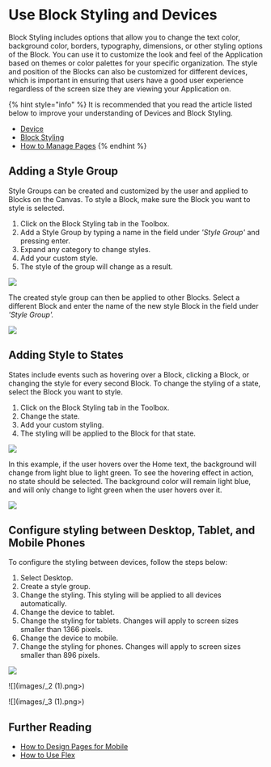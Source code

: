 # Use Block Styling and Devices

Block Styling includes options that allow you to change the text color, background color, borders, typography, dimensions, or other styling options of the Block. You can use it to customize the look and feel of the Application based on themes or color palettes for your specific organization. The style and position of the Blocks can also be customized for different devices, which is important in ensuring that users have a good user experience regardless of the screen size they are viewing your Application on.

{% hint style="info" %}
It is recommended that you read the article listed below to improve your understanding of Devices and Block Styling.

* [Device](../../concepts/application/devices.md)
* [Block Styling](../../concepts/application/block-styling.md)
* [How to Manage Pages](manage-pages.md)
{% endhint %}

## Adding a Style Group

Style Groups can be created and customized by the user and applied to Blocks on the Canvas. To style a Block, make sure the Block you want to style is selected.

1. Click on the Block Styling tab in the Toolbox.
2. Add a Style Group by typing a name in the field under _'Style Group'_ and pressing enter.
3. Expand any category to change styles.
4. Add your custom style.
5. The style of the group will change as a result.

![](images/_5.png>)

The created style group can then be applied to other Blocks. Select a different Block and enter the name of the new style Block in the field under _'Style Group'._

![](images/_6.png>)

## Adding Style to States

States include events such as hovering over a Block, clicking a Block, or changing the style for every second Block. To change the styling of a state, select the Block you want to style.

1. Click on the Block Styling tab in the Toolbox.
2. Change the state.
3. Add your custom styling.
4. The styling will be applied to the Block for that state.

![](images/_7.png>)

In this example, if the user hovers over the Home text, the background will change from light blue to light green. To see the hovering effect in action, no state should be selected. The background color will remain light blue, and will only change to light green when the user hovers over it.

![](images/_8.png>)

## Configure styling between Desktop, Tablet, and Mobile Phones

To configure the styling between devices, follow the steps below:

1. Select Desktop.
2. Create a style group.
3. Change the styling. This styling will be applied to all devices automatically.
4. Change the device to tablet.
5. Change the styling for tablets. Changes will apply to screen sizes smaller than 1366 pixels.
6. Change the device to mobile.
7. Change the styling for phones. Changes will apply to screen sizes smaller than 896 pixels.

![](images/_1.png)

![](images/_2 (1).png>)

![](images/_3 (1).png>)

## Further Reading

* [How to Design Pages for Mobile](design-pages-for-mobile.md)
* [How to Use Flex](use-flex.md)


